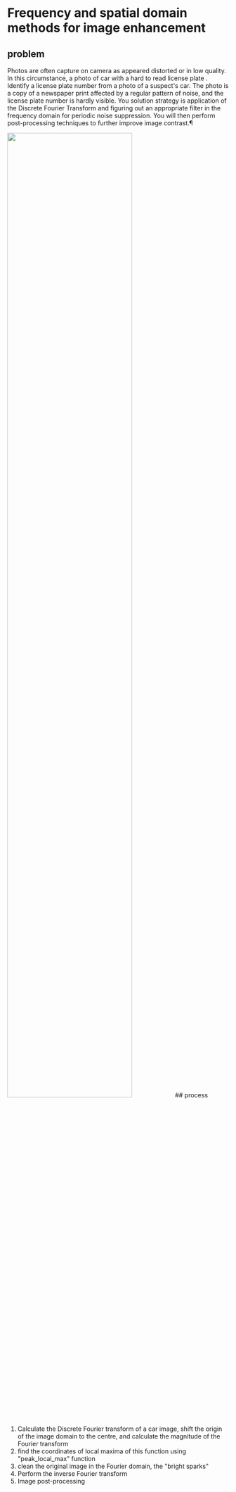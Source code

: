 # Frequency and spatial domain methods for image enhancement
## problem
Photos are often capture on camera as appeared distorted or in low quality. In this circumstance, a photo of car with a hard to read license plate
. Identify a license plate number from a photo of a suspect's car. The photo is a copy of a newspaper print affected by a regular pattern of noise, and the license plate number is hardly visible.
You solution strategy is application of the Discrete Fourier Transform and figuring out an appropriate filter in the frequency domain for periodic noise suppression. You will then perform post-processing techniques to further improve image contrast.¶


<img src="https://user-images.githubusercontent.com/77212888/127365062-c3426285-0a3b-4801-8102-e018240bc437.png" width="75%" height="75%">
## process

1. Calculate the Discrete Fourier transform of a car image, shift the origin of the image domain to the centre, and calculate the magnitude of the Fourier transform
2. find the coordinates of local maxima of this function using "peak_local_max" function
3. clean the original image in the Fourier domain, the "bright sparks"
4. Perform the inverse Fourier transform
5. Image post-processing
